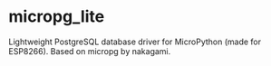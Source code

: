 # micropg_lite
Lightweight PostgreSQL database driver for MicroPython (made for ESP8266). Based on micropg by nakagami.
